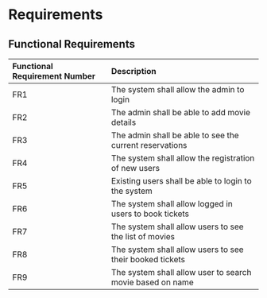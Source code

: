 # Requirements

## Functional Requirements

|Functional Requirement Number|Description|
|:---|:---|
|FR1|The system shall allow the admin to login|
|FR2|The admin shall be able to add movie details|
|FR3|The admin shall be able to see the current reservations|
|FR4|The system shall allow the registration of new users|
|FR5|Existing users shall be able to login to the system|
|FR6|The system shall allow logged in users to book tickets|
|FR7|The system shall allow users to see the list of movies|
|FR8|The system shall allow users to see their booked tickets|
|FR9|The system shall allow user to search movie based on name|
